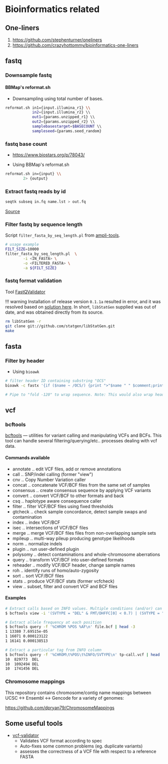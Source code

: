 # Bioinformatics related

## One-liners

1. https://github.com/stephenturner/oneliners
2. https://github.com/crazyhottommy/bioinformatics-one-liners


## fastq

### Downsample fastq

#### BBMap's reformat.sh

- Downsampling using total number of bases.

```sh
reformat.sh in1={input.illumina_r1} \\
            in2={input.illumina_r2} \\
            out1={params.unzipped_r1} \\
            out2={params.unzipped_r2} \\
            samplebasestarget=$BASECOUNT \\
            sampleseed={params.seed_random}
```


### fastq base count

- https://www.biostars.org/p/78043/

- Using BBMap's reformat.sh

```bash
reformat.sh in={input} \\
        2> {output}
```


### Extract fastq reads by id

```sh
seqtk subseq in.fq name.lst > out.fq
```

[Source](https://www.biostars.org/p/45356/#45357)


### Filter fastq by sequence length

Script `filter_fasta_by_seq_length.pl` from [ampli-tools](https://github.com/timkahlke/ampli-tools).

```sh
# usage example
FILT_SIZE=10000
filter_fasta_by_seq_length.pl  \
        -i <IN_FASTA> \
        -o <FILTERED_FASTA> \
        -a ${FILT_SIZE}
```


### fastq format validation

Tool [FastQValidator](https://genome.sph.umich.edu/wiki/FastQValidator)

!!! warning
      Installation of release version `0.1.1a` resulted in error, and it was resolved based on [solution here](https://vcru.wisc.edu/simonlab/bioinformatics/programs/install/fastqvalidator.htm). In short, `libStatGen` supplied was out of date, and was obtained directly from its source.

```sh
rm libStatGen -r
git clone git://github.com/statgen/libStatGen.git
make
```

## fasta

### Filter by header

- Using `bioawk`

```sh
# filter header ID containing substring "OCS"
bioawk -c fastx '{if ($name ~ /OCS/) {print ">"$name " " $comment;print $seq}}' fname.fasta

# Pipe to "fold -120" to wrap sequence. Note: This would also wrap header line though.
```


## vcf

### bcftools

[bcftools](https://samtools.github.io/bcftools/bcftools.html) — utilities for variant calling and manipulating VCFs and BCFs. This tool can handle several filtering/querying/etc.. processes dealing with vcf data.

#### Commands available

* annotate .. edit VCF files, add or remove annotations
* call .. SNP/indel calling (former "view")
* cnv .. Copy Number Variation caller
* concat .. concatenate VCF/BCF files from the same set of samples
* consensus .. create consensus sequence by applying VCF variants
* convert .. convert VCF/BCF to other formats and back
* csq .. haplotype aware consequence caller
* filter .. filter VCF/BCF files using fixed thresholds
* gtcheck .. check sample concordance, detect sample swaps and contamination
* index .. index VCF/BCF
* isec .. intersections of VCF/BCF files
* merge .. merge VCF/BCF files files from non-overlapping sample sets
* mpileup .. multi-way pileup producing genotype likelihoods
* norm .. normalize indels
* plugin .. run user-defined plugin
* polysomy .. detect contaminations and whole-chromosome aberrations
* query .. transform VCF/BCF into user-defined formats
* reheader .. modify VCF/BCF header, change sample names
* roh .. identify runs of homo/auto-zygosity
* sort .. sort VCF/BCF files
* stats .. produce VCF/BCF stats (former vcfcheck)
* view .. subset, filter and convert VCF and BCF files


#### Examples

```sh
# Extract calls based on INFO values. Multiple conditions (and/or) can be used. Example below from Duphold.
$ bcftools view -i '(SVTYPE = "DEL" & FMT/DHFFC[0] < 0.7) | (SVTYPE = "DUP" & FMT/DHBFC[0] > 1.3)' SV_CALLS.vcf

# Extract allele frequency at each position
$ bcftools query -f '%CHROM %POS %AF\n' file.bcf | head -3
1 13380 7.69515e-05
1 16071 0.000123122
1 16141 0.000138513

# Extract a particular tag from INFO column
$ bcftools query -f '%CHROM\t%POS\t%INFO/SVTYPE\n' tp-call.vcf | head
10	829773	DEL
10	1092494	DEL
10	1741456	DEL
```


### Chromosome mappings


This repository contains chromosome/contig name mappings between UCSC <-> Ensembl <-> Gencode for a variety of genomes:

https://github.com/dpryan79/ChromosomeMappings


## Some useful tools

- [vcf-validator](https://github.com/EBIvariation/vcf-validator)
  - Validates VCF format according to spec
  - Auto-fixes some common problems (eg. duplicate variants)
  - assesses the correctness of a VCF file with respect to a reference FASTA
